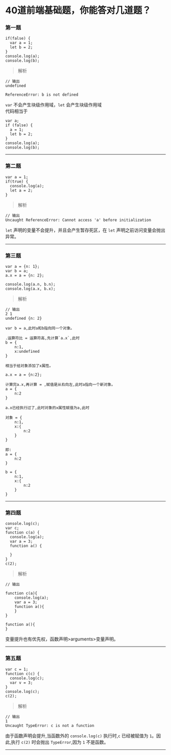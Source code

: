 
# 40道前端基础题，你能答对几道题？  

### 第一题  

```
if(false) {
  var a = 1;
  let b = 2;
}
console.log(a);
console.log(b);
```

> 解析  

```
// 输出
undefined

ReferenceError: b is not defined
```
`var` 不会产生块级作用域，`let` 会产生块级作用域  
代码相当于  
```
var a;
if (false) {
  a = 1;
  let b = 2;
}
console.log(a);
console.log(b);
```  
---

### 第二题  

```
var a = 1;
if(true) {
  console.log(a);
  let a = 2;
}
```  

> 解析  

```
// 输出
Uncaught ReferenceError: Cannot access 'a' before initialization
```

`let` 声明的变量不会提升，并且会产生暂存死区，在 `let` 声明之前访问变量会抛出异常。  

---  

### 第三题  

```
var a = {n: 1};
var b = a;
a.x = a = {n: 2};

console.log(a.n, b.n);
console.log(a.x, b.x);
```

> 解析  

```
// 输出
2 1
undefined {n: 2}
```

```
var b = a,此时a和b指向同一个对象。

.运算符比 = 运算符高,先计算`a.x`,此时 
b = {
    n:1,
    x:undefined
}

相当于给对象添加了x属性。

a.x = a = {n:2};

计算完a.x,再计算 = ,赋值是从右向左,此时a指向一个新对象。
a = {
    n:2
}

a.x已经执行过了,此时对象的x属性赋值为a,此时

对象 = {
    n:1,
    x:{
        n:2
    }
}

即:
a = {
    n:2
}

b = {
    n:1,
    x:{
        n:2
    }
}
```

---

### 第四题  

```
console.log(c);
var c;
function c(a) {
  console.log(a);
  var a = 3;
  function a() {

  }
}
c(2);
```

> 解析  

```
// 输出 

function c(a){
    console.log(a);
    var a = 3;
    function a(){
    }
}

function a(){
}
```

变量提升也有优先权，函数声明>arguments>变量声明。

---

### 第五题  

```
var c = 1;
function c(c) {
  console.log(c);
  var v = 3;
}
console.log(c);
c(2);
```

> 解析  

```
// 输出
1
Uncaught TypeError: c is not a function
```

由于函数声明会提升,当函数外的 `console.log(c)` 执行时,`c` 已经被赋值为 `1`。因此,执行 `c(2)` 时会抛出 `TypeError`,因为 `1` 不是函数。

---

